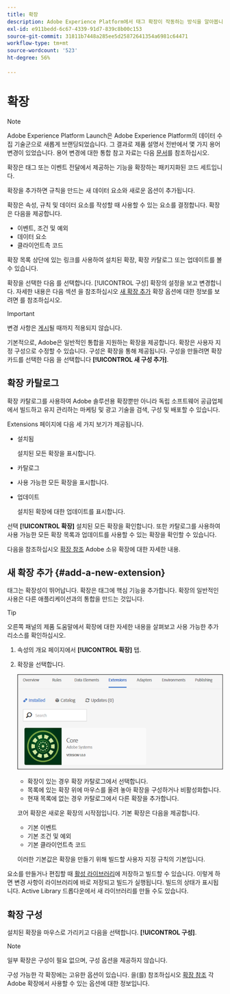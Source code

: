 ```yaml
---
title: 확장
description: Adobe Experience Platform에서 태그 확장이 작동하는 방식을 알아봅니다.
exl-id: e911bedd-6c67-4339-91d7-839c8b00c153
source-git-commit: 31811b7448a285ee5d25872641354a6981c64471
workflow-type: tm+mt
source-wordcount: '523'
ht-degree: 56%

---
```


# 확장

>[!NOTE]
>
>Adobe Experience Platform Launch은 Adobe Experience Platform의 데이터 수집 기술군으로 새롭게 브랜딩되었습니다. 그 결과로 제품 설명서 전반에서 몇 가지 용어 변경이 있었습니다. 용어 변경에 대한 통합 참고 자료는 다음 [문서](../../../term-updates.md)를 참조하십시오.

확장은 태그 또는 이벤트 전달에서 제공하는 기능을 확장하는 패키지화된 코드 세트입니다.

확장을 추가하면 규칙을 만드는 새 데이터 요소와 새로운 옵션이 추가됩니다.

확장은 속성, 규칙 및 데이터 요소를 작성할 때 사용할 수 있는 요소를 결정합니다. 확장은 다음을 제공합니다.

* 이벤트, 조건 및 예외
* 데이터 요소
* 클라이언트측 코드

확장 목록 상단에 있는 링크를 사용하여 설치된 확장, 확장 카탈로그 또는 업데이트를 볼 수 있습니다.

확장을 선택한 다음 를 선택합니다. [!UICONTROL 구성] 확장의 설정을 보고 변경합니다. 자세한 내용은 다음 섹션 을 참조하십시오 [새 확장 추가](#add-a-new-extension) 확장 옵션에 대한 정보를 보려면 를 참조하십시오.

>[!IMPORTANT]
>
>변경 사항은 [게시](../../publishing/overview.md)될 때까지 적용되지 않습니다.

기본적으로, Adobe은 일반적인 통합을 지원하는 확장을 제공합니다. 확장은 사용자 지정 구성으로 수정할 수 있습니다. 구성은 확장을 통해 제공됩니다. 구성을 만들려면 확장 카드를 선택한 다음 을 선택합니다 **[!UICONTROL 새 구성 추가]**.

## 확장 카탈로그

확장 카탈로그를 사용하여 Adobe 솔루션용 확장뿐만 아니라 독립 소프트웨어 공급업체에서 빌드하고 유지 관리하는 마케팅 및 광고 기술을 검색, 구성 및 배포할 수 있습니다.

Extensions 페이지에 다음 세 가지 보기가 제공됩니다.

* 설치됨

  설치된 모든 확장을 표시합니다.

* 카탈로그
* 사용 가능한 모든 확장을 표시합니다.
* 업데이트

  설치된 확장에 대한 업데이트를 표시합니다.

선택 **[!UICONTROL 확장]** 설치된 모든 확장을 확인합니다. 또한 카탈로그를 사용하여 사용 가능한 모든 확장 목록과 업데이트를 사용할 수 있는 확장을 확인할 수 있습니다.

다음을 참조하십시오 [확장 참조](../../../extensions/client/overview.md) Adobe 소유 확장에 대한 자세한 내용.

## 새 확장 추가 {#add-a-new-extension}

태그는 확장성이 뛰어납니다. 확장은 태그에 핵심 기능을 추가합니다. 확장의 일반적인 사용은 다른 애플리케이션과의 통합을 만드는 것입니다.

>[!TIP]
>
>오른쪽 패널의 제품 도움말에서 확장에 대한 자세한 내용을 살펴보고 사용 가능한 추가 리소스를 확인하십시오.

1. 속성의 개요 페이지에서 **[!UICONTROL 확장]** 탭.
1. 확장을 선택합니다.

   ![확장 탭에 핵심 확장을 표시하는 카탈로그 탭.](../../../images/extensions.png)

   * 확장이 있는 경우 확장 카탈로그에서 선택합니다.
   * 목록에 있는 확장 위에 마우스를 올려 놓아 확장을 구성하거나 비활성화합니다.
   * 현재 목록에 없는 경우 카탈로그에서 다른 확장을 추가합니다.

   코어 확장은 새로운 확장의 시작점입니다. 기본 확장은 다음을 제공합니다.

   * 기본 이벤트
   * 기본 조건 및 예외
   * 기본 클라이언트측 코드

   이러한 기본값은 확장을 만들기 위해 빌드할 사용자 지정 규칙의 기본입니다.

요소를 만들거나 편집할 때 [활성 라이브러리](../../publishing/libraries.md#active-library)에 저장하고 빌드할 수 있습니다. 이렇게 하면 변경 사항이 라이브러리에 바로 저장되고 빌드가 실행됩니다. 빌드의 상태가 표시됩니다. Active Library 드롭다운에서 새 라이브러리를 만들 수도 있습니다.

## 확장 구성

설치된 확장을 마우스로 가리키고 다음을 선택합니다. **[!UICONTROL 구성]**.

>[!NOTE]
>
>일부 확장은 구성이 필요 없으며, 구성 옵션을 제공하지 않습니다.

구성 가능한 각 확장에는 고유한 옵션이 있습니다. 을(를) 참조하십시오 [확장 참조](../../../extensions/client/overview.md) 각 Adobe 확장에서 사용할 수 있는 옵션에 대한 정보입니다.
